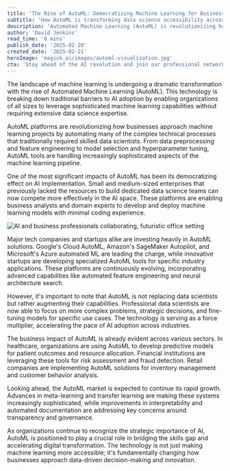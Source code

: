 ```yaml
--- 
title: 'The Rise of AutoML: Democratizing Machine Learning for Business Innovation' 
subtitle: 'How AutoML is transforming data science accessibility across industries' 
description: 'Automated Machine Learning (AutoML) is revolutionizing how businesses implement AI solutions, making sophisticated machine learning capabilities accessible to organizations regardless of their size or technical expertise. This technology is automating complex processes in the ML pipeline while enabling business analysts and domain experts to develop models with minimal coding experience.' 
author: 'David Jenkins' 
read_time: '8 mins' 
publish_date: '2025-02-20' 
created_date: '2025-02-21' 
heroImage: 'magick.ai/images/automl-visualization.jpg' 
cta: 'Stay ahead of the AI revolution and join our professional network! Follow us on LinkedIn for daily insights into transformative technologies like AutoML and expert perspectives on the future of machine learning.' 
---
```


The landscape of machine learning is undergoing a dramatic transformation with the rise of Automated Machine Learning (AutoML). This technology is breaking down traditional barriers to AI adoption by enabling organizations of all sizes to leverage sophisticated machine learning capabilities without requiring extensive data science expertise.

AutoML platforms are revolutionizing how businesses approach machine learning projects by automating many of the complex technical processes that traditionally required skilled data scientists. From data preprocessing and feature engineering to model selection and hyperparameter tuning, AutoML tools are handling increasingly sophisticated aspects of the machine learning pipeline.

One of the most significant impacts of AutoML has been its democratizing effect on AI implementation. Small and medium-sized enterprises that previously lacked the resources to build dedicated data science teams can now compete more effectively in the AI space. These platforms are enabling business analysts and domain experts to develop and deploy machine learning models with minimal coding experience.

![AI and business professionals collaborating, futuristic office setting](https://example.com/path-to-generated-image.jpg)

Major tech companies and startups alike are investing heavily in AutoML solutions. Google's Cloud AutoML, Amazon's SageMaker Autopilot, and Microsoft's Azure automated ML are leading the charge, while innovative startups are developing specialized AutoML tools for specific industry applications. These platforms are continuously evolving, incorporating advanced capabilities like automated feature engineering and neural architecture search.

However, it's important to note that AutoML is not replacing data scientists but rather augmenting their capabilities. Professional data scientists are now able to focus on more complex problems, strategic decisions, and fine-tuning models for specific use cases. The technology is serving as a force multiplier, accelerating the pace of AI adoption across industries.

The business impact of AutoML is already evident across various sectors. In healthcare, organizations are using AutoML to develop predictive models for patient outcomes and resource allocation. Financial institutions are leveraging these tools for risk assessment and fraud detection. Retail companies are implementing AutoML solutions for inventory management and customer behavior analysis. 

Looking ahead, the AutoML market is expected to continue its rapid growth. Advances in meta-learning and transfer learning are making these systems increasingly sophisticated, while improvements in interpretability and automated documentation are addressing key concerns around transparency and governance.

As organizations continue to recognize the strategic importance of AI, AutoML is positioned to play a crucial role in bridging the skills gap and accelerating digital transformation. The technology is not just making machine learning more accessible; it's fundamentally changing how businesses approach data-driven decision-making and innovation.